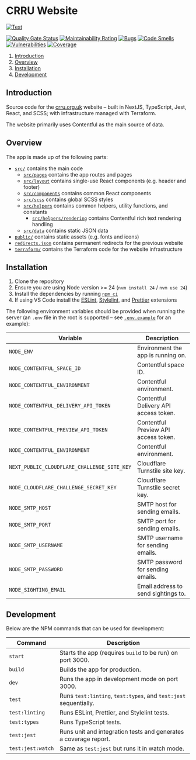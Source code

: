 # CRRU Website

[![Test](https://github.com/CRRU-UK/website/actions/workflows/main.yaml/badge.svg?branch=main)](https://github.com/CRRU-UK/website/actions/workflows/main.yaml)

[![Quality Gate Status](https://sonarcloud.io/api/project_badges/measure?project=CRRU-UK_website&metric=alert_status)](https://sonarcloud.io/summary/new_code?id=CRRU-UK_website)
[![Maintainability Rating](https://sonarcloud.io/api/project_badges/measure?project=CRRU-UK_website&metric=sqale_rating)](https://sonarcloud.io/summary/new_code?id=CRRU-UK_website)
[![Bugs](https://sonarcloud.io/api/project_badges/measure?project=CRRU-UK_website&metric=bugs)](https://sonarcloud.io/summary/new_code?id=CRRU-UK_website)
[![Code Smells](https://sonarcloud.io/api/project_badges/measure?project=CRRU-UK_website&metric=code_smells)](https://sonarcloud.io/summary/new_code?id=CRRU-UK_website)
[![Vulnerabilities](https://sonarcloud.io/api/project_badges/measure?project=CRRU-UK_website&metric=vulnerabilities)](https://sonarcloud.io/summary/new_code?id=CRRU-UK_website)
[![Coverage](https://sonarcloud.io/api/project_badges/measure?project=CRRU-UK_website&metric=coverage)](https://sonarcloud.io/summary/new_code?id=CRRU-UK_website)

1. [Introduction](#introduction)
2. [Overview](#overview)
3. [Installation](#installation)
4. [Development](#development)

## Introduction

Source code for the [crru.org.uk](https://crru.org.uk) website – built in NextJS, TypeScript, Jest, React, and SCSS; with infrastructure managed with Terraform.

The website primarily uses Contentful as the main source of data.

## Overview

The app is made up of the following parts:

- [`src/`](src/) contains the main code
  - [`src/pages`](src/pages) contains the app routes and pages
  - [`src/layout`](src/layout) contains single-use React components (e.g. header and footer)
  - [`src/components`](src/components) contains common React components
  - [`src/scss`](src/scss) contains global SCSS styles
  - [`src/helpers`](src/helpers) contains common helpers, utility functions, and constants
    - [`src/helpers/rendering`](src/helpers/rendering) contains Contentful rich text rendering handling
  - [`src/data`](src/data) contains static JSON data
- [`public/`](public/) contains static assets (e.g. fonts and icons)
- [`redirects.json`](redirects.json) contains permanent redirects for the previous website
- [`terraform/`](terraform/) contains the Terraform code for the website infrastructure

## Installation

1. Clone the repository
2. Ensure you are using Node version >= 24 (`nvm install 24` / `nvm use 24`)
3. Install the dependencies by running [`npm ci`](https://docs.npmjs.com/cli/ci.html)
4. If using VS Code install the [ESLint](https://marketplace.visualstudio.com/items?itemName=dbaeumer.vscode-eslint), [Stylelint](https://marketplace.visualstudio.com/items?itemName=stylelint.vscode-stylelint), and [Prettier](https://marketplace.visualstudio.com/items?itemName=esbenp.prettier-vscode) extensions

The following environment variables should be provided when running the server (an `.env` file in the root is supported – see [`.env.example`](.env.example) for an example):

| Variable                                    | Description                           |
| ------------------------------------------- | ------------------------------------- |
| `NODE_ENV`                                  | Environment the app is running on.    |
| `NODE_CONTENTFUL_SPACE_ID`                  | Contentful space ID.                  |
| `NODE_CONTENTFUL_ENVIRONMENT`               | Contentful environment.               |
| `NODE_CONTENTFUL_DELIVERY_API_TOKEN`        | Contentful Delivery API access token. |
| `NODE_CONTENTFUL_PREVIEW_API_TOKEN`         | Contentful Preview API access token.  |
| `NODE_CONTENTFUL_ENVIRONMENT`               | Contentful environment.               |
| `NEXT_PUBLIC_CLOUDFLARE_CHALLENGE_SITE_KEY` | Cloudflare Turnstile site key.        |
| `NODE_CLOUDFLARE_CHALLENGE_SECRET_KEY`      | Cloudflare Turnstile secret key.      |
| `NODE_SMTP_HOST`                            | SMTP host for sending emails.         |
| `NODE_SMTP_PORT`                            | SMTP port for sending emails.         |
| `NODE_SMTP_USERNAME`                        | SMTP username for sending emails.     |
| `NODE_SMTP_PASSWORD`                        | SMTP password for sending emails.     |
| `NODE_SIGHTING_EMAIL`                       | Email address to send sightings to.   |

## Development

Below are the NPM commands that can be used for development:

| Command           | Description                                                      |
| ----------------- | ---------------------------------------------------------------- |
| `start`           | Starts the app (requires `build` to be run) on port 3000.        |
| `build`           | Builds the app for production.                                   |
| `dev`             | Runs the app in development mode on port 3000.                   |
| `test`            | Runs `test:linting`, `test:types`, and `test:jest` sequentially. |
| `test:linting`    | Runs ESLint, Prettier, and Stylelint tests.                      |
| `test:types`      | Runs TypeScript tests.                                           |
| `test:jest`       | Runs unit and integration tests and generates a coverage report. |
| `test:jest:watch` | Same as `test:jest` but runs it in watch mode.                   |
